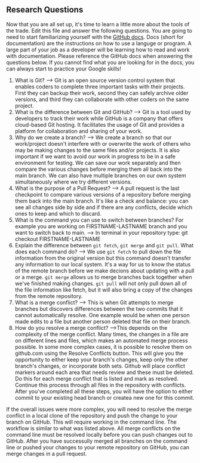 ## Research Questions 

Now that you are all set up, it's time to learn a little more about the tools of the trade. Edit this file and answer the following questions. You are going to need to start familiarizing yourself with the [GitHub docs](https://docs.github.com/en). Docs (short for documentation) are the instructions on how to use a languge or program. A large part of your job as a developer will be learning how to read and work with documentation. Please reference the GitHub docs when answering the questions below. If you cannot find what you are looking for in the docs, you can always start to practice your Google skills!

1. What is Git? 
--> Git is an open source version control system that enables coders to complete three important tasks with their projects. First they can backup their work, second they can safely archive older versions, and third they can collaborate with other coders on the same project.
2. What is the difference between Git and GitHub?
--> Git is a tool used by developers to track their work while GitHub is a company that offers cloud-based Git hosting. It facilitates the usage of Git and provides a platform for collaboration and sharing of your work.
3. Why do we create a branch? 
--> We create a branch so that our work/project doesn't interfere with or overwrite the work of others who may be making changes to the same files and/or projects. It is also important if we want to avoid our work in progress to be in a safe environment for testing. We can save our work separately and then compare the various changes before merging them all back into the main branch. We can also have multiple branches on our own system simultaneously where we try different versions.
4. What is the purpose of a Pull Request? 
--> A pull request is the last checkpoint to compare various versions of a repository before merging them back into the main branch. It's like a check and balance: you can see all changes side by side and if there are any conflicts, decide which ones to keep and which to discard.
5. What is the command you can use to switch between branches? For example you are working on FIRSTNAME-LASTNAME branch and you want to switch back to main. 
--> In terminal in your repository type: git checkout FIRSTNAME-LASTNAME
6. Explain the difference between `git fetch`, `git merge` and `git pull`. What does each command do?
--> We use `git fetch` to pull down the file information from the original version but this command doesn't transfer any information to our local system. It's a way for us to know the status of the remote branch before we make decions about updating with a pull or a merge. `git merge` allows us to merge branches back together when we've finished making changes. `git pull` will not only pull down all of the file information like fetch, but it will also bring a copy of the changes from the remote repository.
7. What is a merge conflict? 
--> This is when Git attempts to merge branches but discovers differences between the two commits that it cannot automatically resolve. One example would be when one person made edits to a file but another person deleted that file on their branch. 
8. How do you resolve a merge conflict? 
-->This depends on the complexity of the merge conflict. Many times, the changes in a file are on different lines and files, which makes an automated merge process possible. In some more complex cases, it is possible to resolve them on github.com using the Resolve Conflicts button. This will give you the opportunity to either keep your branch's changes, keep only the other branch's changes, or incorporate both sets. Github will place conflict markers around each area that needs review and these must be deleted. Do this for each merge conflict that is listed and mark as resolved. Continue this process through all files in the repository with conflicts. After you've completed all these steps, you will have the option to either commit to your existing head branch or createa new one for this commit. 

If the overall issues were more complex, you will need to resolve the merge conflict in a local clone of the repository and push the change to your branch on GitHub. This will require working in the command line. The workflow is similar to what was listed above. All merge conflicts on the command line must be resolved locally before you can push changes out to GitHub. After you have successully merged all branches on the command line or pushed your changes to your remote repository on GitHub, you can merge changes in a pull request.
